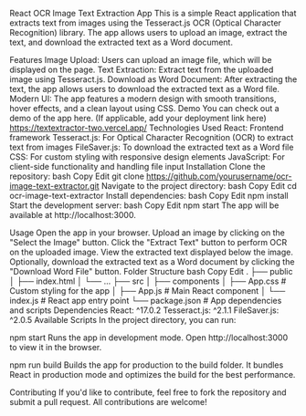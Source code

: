 

React OCR Image Text Extraction App
This is a simple React application that extracts text from images using the Tesseract.js OCR (Optical Character Recognition) library. The app allows users to upload an image, extract the text, and download the extracted text as a Word document.

Features
Image Upload: Users can upload an image file, which will be displayed on the page.
Text Extraction: Extract text from the uploaded image using Tesseract.js.
Download as Word Document: After extracting the text, the app allows users to download the extracted text as a Word file.
Modern UI: The app features a modern design with smooth transitions, hover effects, and a clean layout using CSS.
Demo
You can check out a demo of the app here. (If applicable, add your deployment link here)
https://textextractor-two.vercel.app/
Technologies Used
React: Frontend framework
Tesseract.js: For Optical Character Recognition (OCR) to extract text from images
FileSaver.js: To download the extracted text as a Word file
CSS: For custom styling with responsive design elements
JavaScript: For client-side functionality and handling file input
Installation
Clone the repository:
bash
Copy
Edit
git clone https://github.com/yourusername/ocr-image-text-extractor.git
Navigate to the project directory:
bash
Copy
Edit
cd ocr-image-text-extractor
Install dependencies:
bash
Copy
Edit
npm install
Start the development server:
bash
Copy
Edit
npm start
The app will be available at http://localhost:3000.

Usage
Open the app in your browser.
Upload an image by clicking on the "Select the Image" button.
Click the "Extract Text" button to perform OCR on the uploaded image.
View the extracted text displayed below the image.
Optionally, download the extracted text as a Word document by clicking the "Download Word File" button.
Folder Structure
bash
Copy
Edit
.
├── public
│   ├── index.html
│   └── ...
├── src
│   ├── components
│   ├── App.css          # Custom styling for the app
│   ├── App.js           # Main React component
│   └── index.js         # React app entry point
└── package.json         # App dependencies and scripts
Dependencies
React: ^17.0.2
Tesseract.js: ^2.1.1
FileSaver.js: ^2.0.5
Available Scripts
In the project directory, you can run:

npm start
Runs the app in development mode. Open http://localhost:3000 to view it in the browser.

npm run build
Builds the app for production to the build folder. It bundles React in production mode and optimizes the build for the best performance.

Contributing
If you'd like to contribute, feel free to fork the repository and submit a pull request. All contributions are welcome!
